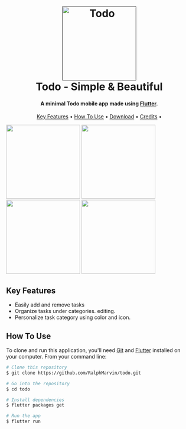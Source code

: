 
<h1 align="center">
  <br>
  <a href=""><img src="https://lh3.googleusercontent.com/WoCgEV-IoxkLTozlfqpxKr_uRTQ7jPFEetLWLTgIVTB4YcrPFpj4LpD9q4XD7Ij2Hos=s360" alt="Todo" width="200"></a>
  <br>
  Todo - Simple & Beautiful
  <br>
</h1>

<h4 align="center">A minimal Todo mobile app made using <a href="https://flutter.dev" target="_blank">Flutter</a>.</h4>


<p align="center">
  <a href="#key-features">Key Features</a> •
  <a href="#how-to-use">How To Use</a> •
  <a href="#download">Download</a> •
  <a href="#credits">Credits</a> •
</p>

<p float="left">
  <img src="https://itsallwidgets.com/screenshots/app-417.png" width="200" />
  <img src="https://itsallwidgets.com/screenshots/app-417-1.png" width="200" /> 
  <img src="https://itsallwidgets.com/screenshots/app-417-2.png" width="200" />
  <img src="https://itsallwidgets.com/screenshots/app-417-3.png" width="200" />
</p>

## Key Features

* Easily add and remove tasks
* Organize tasks under categories. editing.
* Personalize task category using color and icon. 

## How To Use

To clone and run this application, you'll need [Git](https://git-scm.com) and [Flutter](https://flutter.dev/docs/get-started/install) installed on your computer. From your command line:

```bash
# Clone this repository
$ git clone https://github.com/RalphMarvin/todo.git

# Go into the repository
$ cd todo

# Install dependencies
$ flutter packages get

# Run the app
$ flutter run
```

